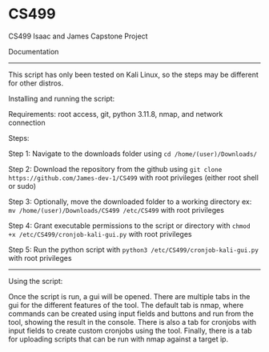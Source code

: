 # CS499

CS499 Isaac and James Capstone Project

Documentation
______________________________________________________________________________________________
This script has only been tested on Kali Linux, so the steps may be different for other distros. 

Installing and running the script:

Requirements: root access, git, python 3.11.8, nmap, and network connection

Steps:

Step 1: Navigate to the downloads folder using ``cd /home/(user)/Downloads/`` 

Step 2: Download the repository from the github using ``git clone https://github.com/James-dev-1/CS499`` with root privileges (either root shell or sudo)

Step 3: Optionally, move the downloaded folder to a working directory ex: ``mv /home/(user)/Downloads/CS499 /etc/CS499`` with root privileges

Step 4: Grant executable permissions to the script or directory with ``chmod +x /etc/CS499/cronjob-kali-gui.py`` with root privileges

Step 5: Run the python script with ``python3 /etc/CS499/cronjob-kali-gui.py`` with root privileges

________________________________________________________________________________________________
Using the script:

Once the script is run, a gui will be opened. There are multiple tabs in the gui for the different features of the tool. The default tab is nmap, where commands can be created using input fields and buttons and run from the tool, showing the result in the console. There is also a tab for cronjobs with input fields to create custom cronjobs using the tool. Finally, there is a tab for uploading scripts that can be run with nmap against a target ip. 
